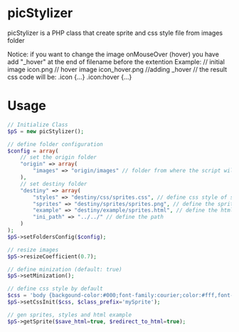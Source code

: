 # picStylizer

picStylizer is a PHP class that create sprite and css style file from images folder

Notice: if you want to change the image onMouseOver (hover) you have add "_hover" at the end of filename before the extention
Example: 
// initial image
icon.png
// hover image
icon_hover.png //adding _hover
// the result css code will be:
.icon {...}
.icon:hover {...}

# Usage

```php
// Initialize Class
$pS = new picStylizer();

// define folder configuration
$config = array(
	// set the origin folder
	"origin" => array(
		"images" => "origin/images" // folder from where the script will take the images
	),
	// set destiny folder
	"destiny" => array(
		"styles" => "destiny/css/sprites.css", // define css style of sprites
		"sprites" => "destiny/sprites/sprites.png", // define the sprite image result
		"example" => "destiny/example/sprites.html", // define the html example
		"ini_path" => "../../" // define the path
	)
);
$pS->setFoldersConfig($config);

// resize images
$pS->resizeCoefficient(0.7);

// define minization (default: true)
$pS->setMinization();

// define css style by default
$css = 'body {backgound-color:#000;font-family:courier;color:#fff,font-size:14px;}';
$pS->setCssInit($css, $class_prefix='mySprite');

// gen sprites, styles and html example
$pS->getSprite($save_html=true, $redirect_to_html=true);
```
